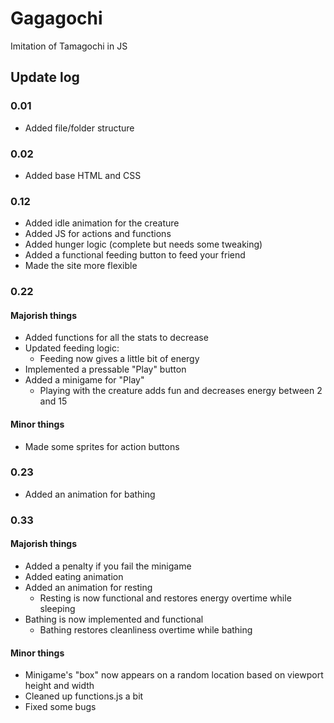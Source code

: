 # Gagagochi

Imitation of Tamagochi in JS


## Update log

### 0.01

- Added file/folder structure

### 0.02

- Added base HTML and CSS

### 0.12

- Added idle animation for the creature
- Added JS for actions and functions
- Added hunger logic (complete but needs some tweaking)
- Added a functional feeding button to feed your friend
- Made the site more flexible

### 0.22

#### Majorish things

- Added functions for all the stats to decrease
- Updated feeding logic:
    -  Feeding now gives a little bit of energy
- Implemented a pressable "Play" button
- Added a minigame for "Play"
    -  Playing with the creature adds fun and decreases energy between 2 and 15

#### Minor things

- Made some sprites for action buttons

### 0.23
- Added an animation for bathing

### 0.33

#### Majorish things

- Added a penalty if you fail the minigame
- Added eating animation
- Added an animation for resting
    - Resting is now functional and restores energy overtime while sleeping
- Bathing is now implemented and functional
    - Bathing restores cleanliness overtime while bathing

#### Minor things

- Minigame's "box" now appears on a random location based on viewport height and width
- Cleaned up functions.js a bit
- Fixed some bugs
